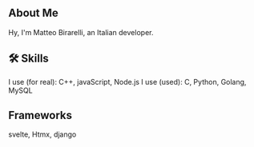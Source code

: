 ##  About Me
Hy, I'm Matteo Birarelli, an Italian developer.
## 🛠 Skills
I use (for real): C++, javaScript, Node.js
I use (used): C, Python, Golang, MySQL
## Frameworks
svelte, Htmx, django

